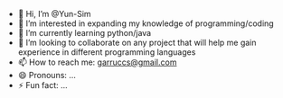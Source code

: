 - 👋 Hi, I’m @Yun-Sim
- 👀 I’m interested in expanding my knowledge of programming/coding
- 🌱 I’m currently learning python/java
- 💞️ I’m looking to collaborate on any project that will help me gain experience in different programming languages
- 📫 How to reach me: garruccs@gmail.com
- 😄 Pronouns: ...
- ⚡ Fun fact: ...

<!---
Yun-Sim/Yun-Sim is a ✨ special ✨ repository because its `README.md` (this file) appears on your GitHub profile.
You can click the Preview link to take a look at your changes.
--->
